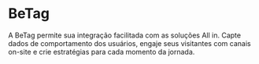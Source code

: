 # BeTag

A BeTag permite sua integração facilitada com as soluções All in. Capte dados de comportamento dos usuários, engaje seus visitantes com canais on-site e crie estratégias para cada momento da jornada.